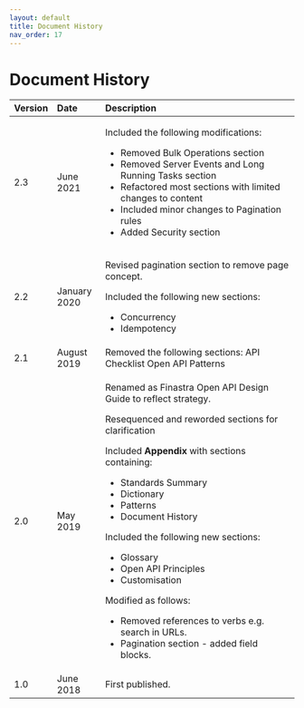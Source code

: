 ```yaml
---
layout: default
title: Document History
nav_order: 17
---
```


# Document History

<!-- ## Document History -->

<table>
<colgroup>
<col style="width: 10%" />
<col style="width: 17%" />
<col style="width: 71%" />
</colgroup>
<thead>
<tr class="header">
<th style="text-align: left;">Version</th>
<th style="text-align: left;">Date</th>
<th style="text-align: left;">Description</th>
</tr>
</thead>


<tbody>
<tr class="odd">
<td style="text-align: left;">2.3</td>
<td style="text-align: left;">June 2021</td>
<td style="text-align: left;"><p>Included the following modifications:</p>
<ul>
<li>Removed Bulk Operations section</li>
<li>Removed Server Events and Long Running Tasks section</li>
<li>Refactored most sections with limited changes to content</li>
<li>Included minor changes to Pagination rules</li>
<li>Added Security section</li>
</ul>
</td>
</tr>

<tr class="odd">
<td style="text-align: left;">2.2</td>
<td style="text-align: left;">January 2020</td>
<td style="text-align: left;"><p>Revised pagination section to remove page concept.</p>
<p>Included the following new sections:</p>
<ul>
<li>Concurrency</li>
<li>Idempotency</li>
</ul></td>
</tr>
<tr class="even">
<td style="text-align: left;">2.1</td>
<td style="text-align: left;">August 2019</td>
<td style="text-align: left;">Removed the following sections: API Checklist Open API Patterns</td>
</tr>
<tr class="odd">
<td style="text-align: left;">2.0</td>
<td style="text-align: left;">May 2019</td>
<td style="text-align: left;"><p>Renamed as Finastra Open API Design Guide to reflect strategy.</p>
<p>Resequenced and reworded sections for clarification</p>
<p>Included <strong>Appendix</strong> with sections containing:</p>
<ul>
<li>Standards Summary</li>
<li>Dictionary</li>
<li>Patterns</li>
<li>Document History</li>
</ul>
<p>Included the following new sections:</p>
<ul>
<li>Glossary</li>
<li>Open API Principles</li>
<li>Customisation</li>
</ul>
<p>Modified as follows:</p>
<ul>
<li>Removed references to verbs e.g. search in URLs.</li>
<li>Pagination section - added field blocks.</li>
</ul></td>
</tr>
<tr class="even">
<td style="text-align: left;">1.0</td>
<td style="text-align: left;">June 2018</td>
<td style="text-align: left;">First published.</td>
</tr>
</tbody>
</table>
